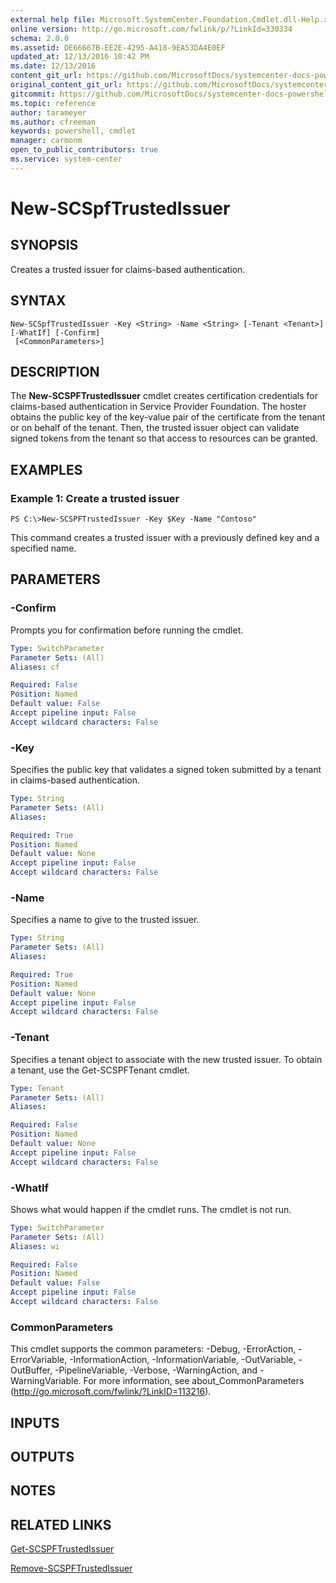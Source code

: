 ```yaml
---
external help file: Microsoft.SystemCenter.Foundation.Cmdlet.dll-Help.xml
online version: http://go.microsoft.com/fwlink/p/?LinkId=330334
schema: 2.0.0
ms.assetid: DE66667B-EE2E-4295-A418-9EA53DA4E0EF
updated_at: 12/13/2016 10:42 PM
ms.date: 12/13/2016
content_git_url: https://github.com/MicrosoftDocs/systemcenter-docs-powershell/blob/master/systemcenter-cmdlets/ServiceProviderFoundation/v1/New-SCSPFTrustedIssuer.md
original_content_git_url: https://github.com/MicrosoftDocs/systemcenter-docs-powershell/blob/master/systemcenter-cmdlets/ServiceProviderFoundation/v1/New-SCSPFTrustedIssuer.md
gitcommit: https://github.com/MicrosoftDocs/systemcenter-docs-powershell/blob/ea9507ac2178040476af5407227db8cb97701ea9/systemcenter-cmdlets/ServiceProviderFoundation/v1/New-SCSPFTrustedIssuer.md
ms.topic: reference
author: tarameyer
ms.author: cfreeman
keywords: powershell, cmdlet
manager: carmonm
open_to_public_contributors: true
ms.service: system-center
---
```


# New-SCSpfTrustedIssuer

## SYNOPSIS
Creates a trusted issuer for claims-based authentication.

## SYNTAX

```
New-SCSpfTrustedIssuer -Key <String> -Name <String> [-Tenant <Tenant>] [-WhatIf] [-Confirm]
 [<CommonParameters>]
```

## DESCRIPTION
The **New-SCSPFTrustedIssuer** cmdlet creates certification credentials for claims-based authentication in Service Provider Foundation.
The hoster obtains the public key of the key-value pair of the certificate from the tenant or on behalf of the tenant.
Then, the trusted issuer object can validate signed tokens from the tenant so that access to resources can be granted.

## EXAMPLES

### Example 1: Create a trusted issuer
```
PS C:\>New-SCSPFTrustedIssuer -Key $Key -Name "Contoso"
```

This command creates a trusted issuer with a previously defined key and a specified name.

## PARAMETERS

### -Confirm
Prompts you for confirmation before running the cmdlet.

```yaml
Type: SwitchParameter
Parameter Sets: (All)
Aliases: cf

Required: False
Position: Named
Default value: False
Accept pipeline input: False
Accept wildcard characters: False
```

### -Key
Specifies the public key that validates a signed token submitted by a tenant in claims-based authentication.

```yaml
Type: String
Parameter Sets: (All)
Aliases: 

Required: True
Position: Named
Default value: None
Accept pipeline input: False
Accept wildcard characters: False
```

### -Name
Specifies a name to give to the trusted issuer.

```yaml
Type: String
Parameter Sets: (All)
Aliases: 

Required: True
Position: Named
Default value: None
Accept pipeline input: False
Accept wildcard characters: False
```

### -Tenant
Specifies a tenant object to associate with the new trusted issuer.
To obtain a tenant, use the Get-SCSPFTenant cmdlet.

```yaml
Type: Tenant
Parameter Sets: (All)
Aliases: 

Required: False
Position: Named
Default value: None
Accept pipeline input: False
Accept wildcard characters: False
```

### -WhatIf
Shows what would happen if the cmdlet runs.
The cmdlet is not run.

```yaml
Type: SwitchParameter
Parameter Sets: (All)
Aliases: wi

Required: False
Position: Named
Default value: False
Accept pipeline input: False
Accept wildcard characters: False
```

### CommonParameters
This cmdlet supports the common parameters: -Debug, -ErrorAction, -ErrorVariable, -InformationAction, -InformationVariable, -OutVariable, -OutBuffer, -PipelineVariable, -Verbose, -WarningAction, and -WarningVariable. For more information, see about_CommonParameters (http://go.microsoft.com/fwlink/?LinkID=113216).

## INPUTS

## OUTPUTS

## NOTES

## RELATED LINKS

[Get-SCSPFTrustedIssuer](xref:ServiceProviderFoundation/v1/Get-SCSPFTrustedIssuer.md)

[Remove-SCSPFTrustedIssuer](xref:ServiceProviderFoundation/v1/Remove-SCSPFTrustedIssuer.md)

